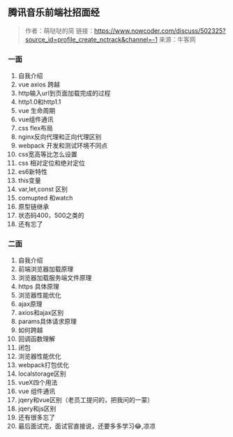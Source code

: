 ## 腾讯音乐前端社招面经
>作者：萌哒哒的简
>链接：https://www.nowcoder.com/discuss/502325?source_id=profile_create_nctrack&channel=-1
>来源：牛客网
### 一面

1. 自我介绍
2. vue axios 跨越
3. http输入url到页面加载完成的过程
4. http1.0和http1.1
5. vue 生命周期
6. vue组件通讯
7. css flex布局
8. nginx反向代理和正向代理区别
9. webpack 开发和测试环境不同点
10. css宽高等比怎么设置
11. css 相对定位和绝对定位
12. es6新特性
13. this变量
14. var,let,const 区别
15. comupted 和watch
16. 原型链继承
17. 状态码400，500之类的
18. 还有忘了
### 二面

1. 自我介绍
2. 前端浏览器加载原理
3. 浏览器加载服务端文件原理
4. https 具体原理
5. 浏览器性能优化
6. ajax原理
7. axios和ajax区别
8. params具体请求原理
9. 如何跨越
10. 回调函数理解
11. 闭包
12. 浏览器性能优化
13. webpack打包优化
14. localstorage区别
15. vueX四个用法
16. vue 组件通讯
17. jqery和vue区别（老员工提问的，把我问的一蒙）
18. jqery和js区别
19. 还有很多忘了
20. 最后面试完，面试官直接说，还要多多学习😂,凉凉